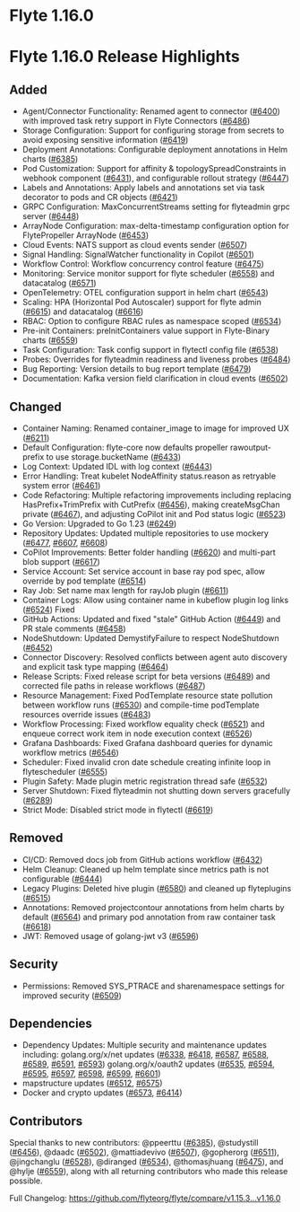 # Flyte 1.16.0

# Flyte 1.16.0 Release Highlights

## Added

- Agent/Connector Functionality: Renamed agent to connector ([#6400](https://github.com/flyteorg/flyte/pull/6400)) with improved task retry support in Flyte Connectors ([#6486](https://github.com/flyteorg/flyte/pull/6486))
- Storage Configuration: Support for configuring storage from secrets to avoid exposing sensitive information ([#6419](https://github.com/flyteorg/flyte/pull/6419))
- Deployment Annotations: Configurable deployment annotations in Helm charts ([#6385](https://github.com/flyteorg/flyte/pull/6385))
- Pod Customization: Support for affinity & topologySpreadConstraints in webhook component ([#6431](https://github.com/flyteorg/flyte/pull/6431)), and configurable rollout strategy ([#6447](https://github.com/flyteorg/flyte/pull/6447))
- Labels and Annotations: Apply labels and annotations set via task decorator to pods and CR objects ([#6421](https://github.com/flyteorg/flyte/pull/6421))
- GRPC Configuration: MaxConcurrentStreams setting for flyteadmin grpc server ([#6448](https://github.com/flyteorg/flyte/pull/6448))
- ArrayNode Configuration: max-delta-timestamp configuration option for FlytePropeller ArrayNode ([#6453](https://github.com/flyteorg/flyte/pull/6453))
- Cloud Events: NATS support as cloud events sender ([#6507](https://github.com/flyteorg/flyte/pull/6507))
- Signal Handling: SignalWatcher functionality in Copilot ([#6501](https://github.com/flyteorg/flyte/pull/6501))
- Workflow Control: Workflow concurrency control feature ([#6475](https://github.com/flyteorg/flyte/pull/6475))
- Monitoring: Service monitor support for flyte scheduler ([#6558](https://github.com/flyteorg/flyte/pull/6558)) and datacatalog ([#6571](https://github.com/flyteorg/flyte/pull/6571))
- OpenTelemetry: OTEL configuration support in helm chart ([#6543](https://github.com/flyteorg/flyte/pull/6543))
- Scaling: HPA (Horizontal Pod Autoscaler) support for flyte admin ([#6615](https://github.com/flyteorg/flyte/pull/6615)) and datacatalog ([#6616](https://github.com/flyteorg/flyte/pull/6616))
- RBAC: Option to configure RBAC rules as namespace scoped ([#6534](https://github.com/flyteorg/flyte/pull/6534))
- Pre-init Containers: preInitContainers value support in Flyte-Binary charts ([#6559](https://github.com/flyteorg/flyte/pull/6559))
- Task Configuration: Task config support in flytectl config file ([#6538](https://github.com/flyteorg/flyte/pull/6538))
- Probes: Overrides for flyteadmin readiness and liveness probes ([#6484](https://github.com/flyteorg/flyte/pull/6484))
- Bug Reporting: Version details to bug report template ([#6479](https://github.com/flyteorg/flyte/pull/6479))
- Documentation: Kafka version field clarification in cloud events ([#6502](https://github.com/flyteorg/flyte/pull/6502))

## Changed

- Container Naming: Renamed container_image to image for improved UX ([#6211](https://github.com/flyteorg/flyte/pull/6211))
- Default Configuration: flyte-core now defaults propeller rawoutput-prefix to use storage.bucketName ([#6433](https://github.com/flyteorg/flyte/pull/6433))
- Log Context: Updated IDL with log context ([#6443](https://github.com/flyteorg/flyte/pull/6443))
- Error Handling: Treat kubelet NodeAffinity status.reason as retryable system error ([#6461](https://github.com/flyteorg/flyte/pull/6461))
- Code Refactoring: Multiple refactoring improvements including replacing HasPrefix+TrimPrefix with CutPrefix ([#6456](https://github.com/flyteorg/flyte/pull/6456)), making createMsgChan private ([#6467](https://github.com/flyteorg/flyte/pull/6467)), and adjusting CoPilot init and Pod status logic ([#6523](https://github.com/flyteorg/flyte/pull/6523))
- Go Version: Upgraded to Go 1.23 ([#6249](https://github.com/flyteorg/flyte/pull/6249))
- Repository Updates: Updated multiple repositories to use mockery ([#6477](https://github.com/flyteorg/flyte/pull/6477), [#6607](https://github.com/flyteorg/flyte/pull/6607), [#6608](https://github.com/flyteorg/flyte/pull/6608))
- CoPilot Improvements: Better folder handling ([#6620](https://github.com/flyteorg/flyte/pull/6620)) and multi-part blob support ([#6617](https://github.com/flyteorg/flyte/pull/6617))
- Service Account: Set service account in base ray pod spec, allow override by pod template ([#6514](https://github.com/flyteorg/flyte/pull/6514))
- Ray Job: Set name max length for rayJob plugin ([#6611](https://github.com/flyteorg/flyte/pull/6611))
- Container Logs: Allow using container name in kubeflow plugin log links ([#6524](https://github.com/flyteorg/flyte/pull/6524))
  Fixed
- GitHub Actions: Updated and fixed "stale" GitHub Action ([#6449](https://github.com/flyteorg/flyte/pull/6449)) and PR stale comments ([#6458](https://github.com/flyteorg/flyte/pull/6458))
- NodeShutdown: Updated DemystifyFailure to respect NodeShutdown ([#6452](https://github.com/flyteorg/flyte/pull/6452))
- Connector Discovery: Resolved conflicts between agent auto discovery and explicit task type mapping ([#6464](https://github.com/flyteorg/flyte/pull/6464))
- Release Scripts: Fixed release script for beta versions ([#6489](https://github.com/flyteorg/flyte/pull/6489)) and corrected file paths in release workflows ([#6487](https://github.com/flyteorg/flyte/pull/6487))
- Resource Management: Fixed PodTemplate resource state pollution between workflow runs ([#6530](https://github.com/flyteorg/flyte/pull/6530)) and compile-time podTemplate resources override issues ([#6483](https://github.com/flyteorg/flyte/pull/6483))
- Workflow Processing: Fixed workflow equality check ([#6521](https://github.com/flyteorg/flyte/pull/6521)) and enqueue correct work item in node execution context ([#6526](https://github.com/flyteorg/flyte/pull/6526))
- Grafana Dashboards: Fixed Grafana dashboard queries for dynamic workflow metrics ([#6546](https://github.com/flyteorg/flyte/pull/6546))
- Scheduler: Fixed invalid cron date schedule creating infinite loop in flytescheduler ([#6555](https://github.com/flyteorg/flyte/pull/6555))
- Plugin Safety: Made plugin metric registration thread safe ([#6532](https://github.com/flyteorg/flyte/pull/6532))
- Server Shutdown: Fixed flyteadmin not shutting down servers gracefully ([#6289](https://github.com/flyteorg/flyte/pull/6289))
- Strict Mode: Disabled strict mode in flytectl ([#6619](https://github.com/flyteorg/flyte/pull/6619))

## Removed

- CI/CD: Removed docs job from GitHub actions workflow ([#6432](https://github.com/flyteorg/flyte/pull/6432))
- Helm Cleanup: Cleaned up helm template since metrics path is not configurable ([#6444](https://github.com/flyteorg/flyte/pull/6444))
- Legacy Plugins: Deleted hive plugin ([#6580](https://github.com/flyteorg/flyte/pull/6580)) and cleaned up flyteplugins ([#6515](https://github.com/flyteorg/flyte/pull/6515))
- Annotations: Removed projectcontour annotations from helm charts by default ([#6564](https://github.com/flyteorg/flyte/pull/6564)) and primary pod annotation from raw container task ([#6618](https://github.com/flyteorg/flyte/pull/6618))
- JWT: Removed usage of golang-jwt v3 ([#6596](https://github.com/flyteorg/flyte/pull/6596))

## Security

- Permissions: Removed SYS_PTRACE and sharenamespace settings for improved security ([#6509](https://github.com/flyteorg/flyte/pull/6509))

## Dependencies

- Dependency Updates: Multiple security and maintenance updates including:
  golang.org/x/net updates ([#6338](https://github.com/flyteorg/flyte/pull/6338), [#6418](https://github.com/flyteorg/flyte/pull/6418), [#6587](https://github.com/flyteorg/flyte/pull/6587), [#6588](https://github.com/flyteorg/flyte/pull/6588), [#6589](https://github.com/flyteorg/flyte/pull/6589), [#6591](https://github.com/flyteorg/flyte/pull/6591), [#6593](https://github.com/flyteorg/flyte/pull/6593))
  golang.org/x/oauth2 updates ([#6535](https://github.com/flyteorg/flyte/pull/6535), [#6594](https://github.com/flyteorg/flyte/pull/6594), [#6595](https://github.com/flyteorg/flyte/pull/6595), [#6597](https://github.com/flyteorg/flyte/pull/6597), [#6598](https://github.com/flyteorg/flyte/pull/6598), [#6599](https://github.com/flyteorg/flyte/pull/6599), [#6601](https://github.com/flyteorg/flyte/pull/6601))
- mapstructure updates ([#6512](https://github.com/flyteorg/flyte/pull/6512), [#6575](https://github.com/flyteorg/flyte/pull/6575))
- Docker and crypto updates ([#6573](https://github.com/flyteorg/flyte/pull/6573), [#6414](https://github.com/flyteorg/flyte/pull/6414))

## Contributors

Special thanks to new contributors: @ppeerttu ([#6385](https://github.com/flyteorg/flyte/pull/6385)), @studystill ([#6456](https://github.com/flyteorg/flyte/pull/6456)), @daadc ([#6502](https://github.com/flyteorg/flyte/pull/6502)), @mattiadevivo ([#6507](https://github.com/flyteorg/flyte/pull/6507)), @gopherorg ([#6511](https://github.com/flyteorg/flyte/pull/6511)), @jingchanglu ([#6528](https://github.com/flyteorg/flyte/pull/6528)), @diranged ([#6534](https://github.com/flyteorg/flyte/pull/6534)), @thomasjhuang ([#6475](https://github.com/flyteorg/flyte/pull/6475)), and @hylje ([#6559](https://github.com/flyteorg/flyte/pull/6559)), along with all returning contributors who made this release possible.

Full Changelog: https://github.com/flyteorg/flyte/compare/v1.15.3...v1.16.0
